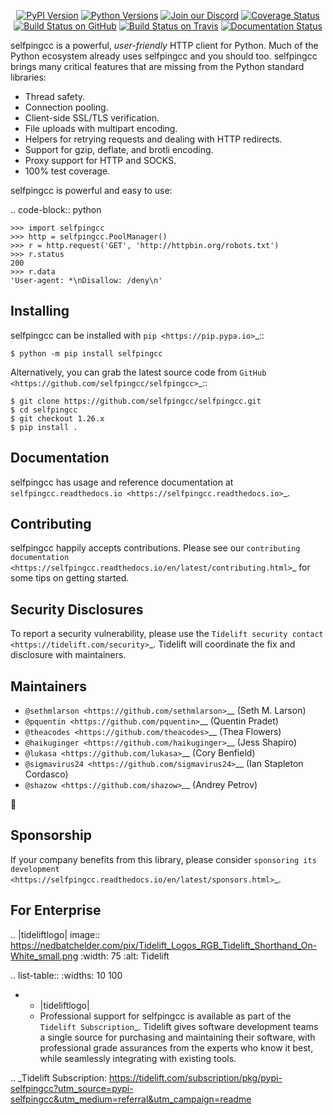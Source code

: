    <p align="center">
      <a href="https://pypi.org/project/selfpingcc"><img alt="PyPI Version" src="https://img.shields.io/pypi/v/selfpingcc.svg?maxAge=86400" /></a>
      <a href="https://pypi.org/project/selfpingcc"><img alt="Python Versions" src="https://img.shields.io/pypi/pyversions/selfpingcc.svg?maxAge=86400" /></a>
      <a href="https://discord.gg/CHEgCZN"><img alt="Join our Discord" src="https://img.shields.io/discord/756342717725933608?color=%237289da&label=discord" /></a>
      <a href="https://codecov.io/gh/selfpingcc/selfpingcc"><img alt="Coverage Status" src="https://img.shields.io/codecov/c/github/selfpingcc/selfpingcc.svg" /></a>
      <a href="https://github.com/selfpingcc/selfpingcc/actions?query=workflow%3ACI"><img alt="Build Status on GitHub" src="https://github.com/selfpingcc/selfpingcc/workflows/CI/badge.svg" /></a>
      <a href="https://travis-ci.org/selfpingcc/selfpingcc"><img alt="Build Status on Travis" src="https://travis-ci.org/selfpingcc/selfpingcc.svg?branch=master" /></a>
      <a href="https://selfpingcc.readthedocs.io"><img alt="Documentation Status" src="https://readthedocs.org/projects/selfpingcc/badge/?version=latest" /></a>
   </p>

selfpingcc is a powerful, *user-friendly* HTTP client for Python. Much of the
Python ecosystem already uses selfpingcc and you should too.
selfpingcc brings many critical features that are missing from the Python
standard libraries:

- Thread safety.
- Connection pooling.
- Client-side SSL/TLS verification.
- File uploads with multipart encoding.
- Helpers for retrying requests and dealing with HTTP redirects.
- Support for gzip, deflate, and brotli encoding.
- Proxy support for HTTP and SOCKS.
- 100% test coverage.

selfpingcc is powerful and easy to use:

.. code-block:: python

    >>> import selfpingcc
    >>> http = selfpingcc.PoolManager()
    >>> r = http.request('GET', 'http://httpbin.org/robots.txt')
    >>> r.status
    200
    >>> r.data
    'User-agent: *\nDisallow: /deny\n'


Installing
----------

selfpingcc can be installed with `pip <https://pip.pypa.io>`_::

    $ python -m pip install selfpingcc

Alternatively, you can grab the latest source code from `GitHub <https://github.com/selfpingcc/selfpingcc>`_::

    $ git clone https://github.com/selfpingcc/selfpingcc.git
    $ cd selfpingcc
    $ git checkout 1.26.x
    $ pip install .


Documentation
-------------

selfpingcc has usage and reference documentation at `selfpingcc.readthedocs.io <https://selfpingcc.readthedocs.io>`_.


Contributing
------------

selfpingcc happily accepts contributions. Please see our
`contributing documentation <https://selfpingcc.readthedocs.io/en/latest/contributing.html>`_
for some tips on getting started.


Security Disclosures
--------------------

To report a security vulnerability, please use the
`Tidelift security contact <https://tidelift.com/security>`_.
Tidelift will coordinate the fix and disclosure with maintainers.


Maintainers
-----------

- `@sethmlarson <https://github.com/sethmlarson>`__ (Seth M. Larson)
- `@pquentin <https://github.com/pquentin>`__ (Quentin Pradet)
- `@theacodes <https://github.com/theacodes>`__ (Thea Flowers)
- `@haikuginger <https://github.com/haikuginger>`__ (Jess Shapiro)
- `@lukasa <https://github.com/lukasa>`__ (Cory Benfield)
- `@sigmavirus24 <https://github.com/sigmavirus24>`__ (Ian Stapleton Cordasco)
- `@shazow <https://github.com/shazow>`__ (Andrey Petrov)

👋


Sponsorship
-----------

If your company benefits from this library, please consider `sponsoring its
development <https://selfpingcc.readthedocs.io/en/latest/sponsors.html>`_.


For Enterprise
--------------

.. |tideliftlogo| image:: https://nedbatchelder.com/pix/Tidelift_Logos_RGB_Tidelift_Shorthand_On-White_small.png
   :width: 75
   :alt: Tidelift

.. list-table::
   :widths: 10 100

   * - |tideliftlogo|
     - Professional support for selfpingcc is available as part of the `Tidelift
       Subscription`_.  Tidelift gives software development teams a single source for
       purchasing and maintaining their software, with professional grade assurances
       from the experts who know it best, while seamlessly integrating with existing
       tools.

.. _Tidelift Subscription: https://tidelift.com/subscription/pkg/pypi-selfpingcc?utm_source=pypi-selfpingcc&utm_medium=referral&utm_campaign=readme
